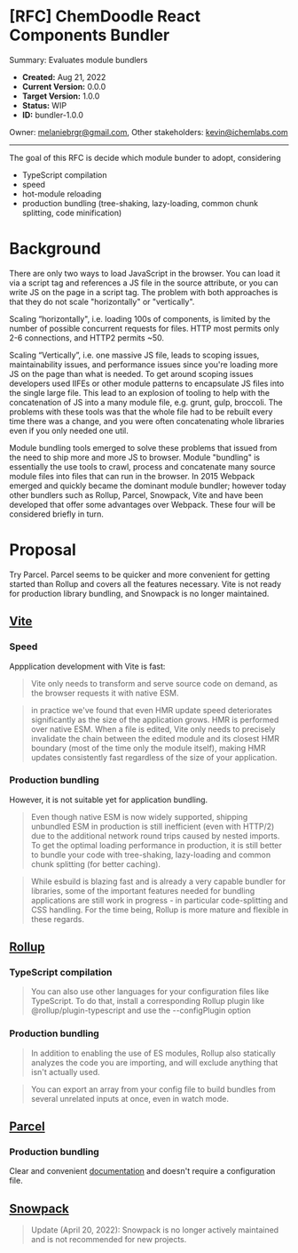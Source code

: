 
# [RFC] ChemDoodle React Components Bundler
Summary: Evaluates module bundlers

- **Created:** Aug 21, 2022
- **Current Version:** 0.0.0
- **Target Version:** 1.0.0
- **Status:** WIP
- **ID:** bundler-1.0.0

Owner: melaniebrgr@gmail.com,
Other stakeholders: kevin@ichemlabs.com

---

The goal of this RFC is decide which module bunder to adopt, considering
- TypeScript compilation
- speed
- hot-module reloading
- production bundling (tree-shaking, lazy-loading, common chunk splitting, code minification)

# Background

There are only two ways to load JavaScript in the browser. You can load it via a script tag and references a JS file in the source attribute, or you can write JS on the page in a script tag. The problem with both approaches is that they do not scale "horizontally" or "vertically". 

Scaling “horizontally", i.e. loading 100s of components, is limited by the number of possible concurrent requests for files. HTTP most permits only 2-6 connections, and HTTP2 permits ~50.
    
Scaling “Vertically”, i.e. one massive JS file, leads to scoping issues, maintainability issues, and performance issues since you're loading more JS on the page than what is needed. To get around scoping issues developers used IIFEs or other module patterns to encapsulate JS files into the single large file. This lead to an explosion of tooling to help with the concatenation of JS into a many module file, e.g. grunt, gulp, broccoli. The problems with these tools was that the whole file had to be rebuilt every time there was a change, and you were often concatenating whole libraries even if you only needed one util.

Module bundling tools emerged to solve these problems that issued from the need to ship more and more JS to browser. Module "bundling" is essentially the use tools to crawl, process and concatenate many source module files into files that can run in the browser. In 2015 Webpack emerged and quickly became the dominant module bundler; however today other bundlers such as Rollup, Parcel, Snowpack, Vite and have been developed that offer some advantages over Webpack. These four will be considered briefly in turn.

# Proposal

Try Parcel. Parcel seems to be quicker and more convenient for getting started than Rollup and covers all the features necessary. Vite is not ready for production library bundling, and Snowpack is no longer maintained.

## [Vite](https://vitejs.dev/)

### Speed

Appplication development with Vite is fast:

> Vite only needs to transform and serve source code on demand, as the browser requests it with native ESM.

> in practice we've found that even HMR update speed deteriorates significantly as the size of the application grows. HMR is performed over native ESM. When a file is edited, Vite only needs to precisely invalidate the chain between the edited module and its closest HMR boundary (most of the time only the module itself), making HMR updates consistently fast regardless of the size of your application.

### Production bundling

However, it is not suitable yet for application bundling.

> Even though native ESM is now widely supported, shipping unbundled ESM in production is still inefficient (even with HTTP/2) due to the additional network round trips caused by nested imports. To get the optimal loading performance in production, it is still better to bundle your code with tree-shaking, lazy-loading and common chunk splitting (for better caching).

> While esbuild is blazing fast and is already a very capable bundler for libraries, some of the important features needed for bundling applications are still work in progress - in particular code-splitting and CSS handling. For the time being, Rollup is more mature and flexible in these regards. 

## [Rollup](https://rollupjs.org/guide/en/)

### TypeScript compilation

> You can also use other languages for your configuration files like TypeScript. To do that, install a corresponding Rollup plugin like @rollup/plugin-typescript and use the --configPlugin option

### Production bundling

> In addition to enabling the use of ES modules, Rollup also statically analyzes the code you are importing, and will exclude anything that isn't actually used.

> You can export an array from your config file to build bundles from several unrelated inputs at once, even in watch mode. 

## [Parcel](https://parceljs.org/)

### Production bundling

Clear and convenient [documentation](https://parceljs.org/getting-started/library/) and doesn't require a configuration file.

## [Snowpack](https://www.snowpack.dev/)

> Update (April 20, 2022): Snowpack is no longer actively maintained and is not recommended for new projects.